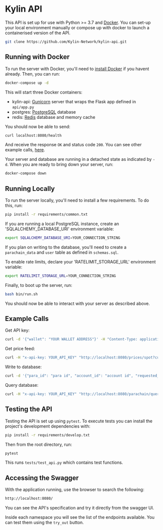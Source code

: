 # Kylin API

This API is set up for use with Python >= 3.7 and [Docker](https://www.docker.com/). You can set-up your local environment manually or compose up with docker to launch a containerised version of the API.
```bash
git clone https://github.com/Kylin-Network/kylin-api.git
```

## Running with Docker

To run the server with Docker, you'll need to [install Docker](https://www.docker.com/products/docker-desktop) if you havent already. Then, you can run:
```bash
docker-compose up -d
```

This will start three Docker containers:
- kylin-api: [Gunicorn](https://gunicorn.org/) server that wraps the Flask app defined in `api/app.py`
- postgres: [PostgreSQL](https://www.postgresql.org/) database
- redis: [Redis](https://redis.io/topics/introduction) database and memory cache

You should now be able to send:

```bash
curl localhost:8080/health
```

And receive the response `OK` and status code `200`. You can see other example calls, [here](#example-calls). 

Your server and database are running in a detached state as indicated by `-d`. When you are ready to bring down your server, run:

```bash
docker-compose down
```

## Running Locally

To run the server locally, you'll need to install a few requirements. To do this, run:

```bash
pip install -r requirements/common.txt
``` 

If you are running a local PostgreSQL instance, create an 'SQLALCHEMY_DATABASE_URI' environment variable:
```bash
export SQLALCHEMY_DATABASE_URI=YOUR_CONNECTION_STRING
```
If you plan on writing to the database, you'll need to create a `parachain_data` and `user` table as defined in `schemas.sql`.

To enable rate limits, declare your 'RATELIMIT_STORAGE_URL' environment variable:
```bash
export RATELIMIT_STORAGE_URL=YOUR_CONNECTION_STRING
```

Finally, to boot up the server, run:

```bash
bash bin/run.sh
``` 

You should now be able to interact with your server as described above.

## Example Calls
Get API key:
```bash
curl -d '{"wallet": "YOUR WALLET ADDRESS"}' -H "Content-Type: application/json" "http://localhost:8080/auth/register"
```
Get price feed:
```bash
curl -H "x-api-key: YOUR_API_KEY" "http://localhost:8080/prices/spot?currency_pairs=btc_usd"
```
Write to database:
```bash
curl -d '{"para_id": "para id", "account_id": "account id", "requested_block_number": "1", "processed_block_number": "1", "requested_timestamp": "1633728007913.35", "processed_timestamp": "1633728007913.35", "payload": "This is json serializable data", "feed_name": "demo_feed", "url": "url"}' -H "x-api-key: YOUR_API_KEY" -H "Content-Type: application/json" "http://localhost:8080/parachain/submit"
```
Query database:
```bash
curl -H "x-api-key: YOUR_API_KEY" "http://localhost:8080/parachain/query?feed=demo_feed"
```

## Testing the API

Testing the API is set up using `pytest`. To execute tests you can install the project's development dependencies with:

```bash
pip install -r requirements/develop.txt
```
Then from the root directory, run:
```bash
pytest
```
This runs `tests/test_api.py` which contains test functions.

## Accessing the Swagger 
With the application running, use the browser to search the following:
```bash
http://localhost:8080/
```

You can see the API's specification and try it directly from the swagger UI.  

Inside each namespace you will see the list of the endpoints available. You can test them using the `try_out` button.
